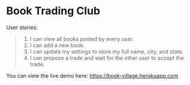 # Book Trading Club
User stories: 
> 1. I can view all books posted by every user.
> 2. I can add a new book.
> 3. I can update my settings to store my full name, city, and state.
> 4. I can propose a trade and wait for the other user to accept the trade.

You can view the live demo here: https://book-village.herokuapp.com
